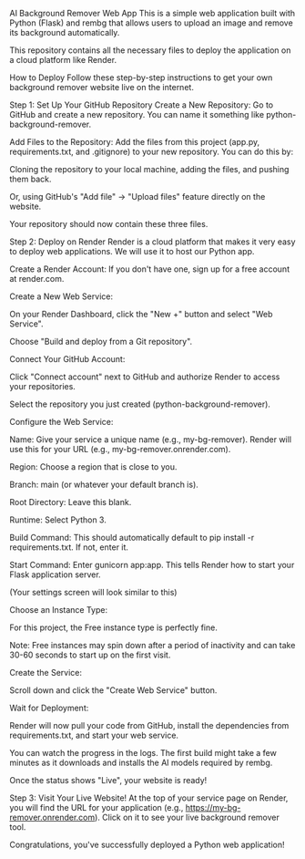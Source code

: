 AI Background Remover Web App
This is a simple web application built with Python (Flask) and rembg that allows users to upload an image and remove its background automatically.

This repository contains all the necessary files to deploy the application on a cloud platform like Render.

How to Deploy
Follow these step-by-step instructions to get your own background remover website live on the internet.

Step 1: Set Up Your GitHub Repository
Create a New Repository: Go to GitHub and create a new repository. You can name it something like python-background-remover.

Add Files to the Repository: Add the files from this project (app.py, requirements.txt, and .gitignore) to your new repository. You can do this by:

Cloning the repository to your local machine, adding the files, and pushing them back.

Or, using GitHub's "Add file" -> "Upload files" feature directly on the website.

Your repository should now contain these three files.

Step 2: Deploy on Render
Render is a cloud platform that makes it very easy to deploy web applications. We will use it to host our Python app.

Create a Render Account: If you don't have one, sign up for a free account at render.com.

Create a New Web Service:

On your Render Dashboard, click the "New +" button and select "Web Service".

Choose "Build and deploy from a Git repository".

Connect Your GitHub Account:

Click "Connect account" next to GitHub and authorize Render to access your repositories.

Select the repository you just created (python-background-remover).

Configure the Web Service:

Name: Give your service a unique name (e.g., my-bg-remover). Render will use this for your URL (e.g., my-bg-remover.onrender.com).

Region: Choose a region that is close to you.

Branch: main (or whatever your default branch is).

Root Directory: Leave this blank.

Runtime: Select Python 3.

Build Command: This should automatically default to pip install -r requirements.txt. If not, enter it.

Start Command: Enter gunicorn app:app. This tells Render how to start your Flask application server.

(Your settings screen will look similar to this)

Choose an Instance Type:

For this project, the Free instance type is perfectly fine.

Note: Free instances may spin down after a period of inactivity and can take 30-60 seconds to start up on the first visit.

Create the Service:

Scroll down and click the "Create Web Service" button.

Wait for Deployment:

Render will now pull your code from GitHub, install the dependencies from requirements.txt, and start your web service.

You can watch the progress in the logs. The first build might take a few minutes as it downloads and installs the AI models required by rembg.

Once the status shows "Live", your website is ready!

Step 3: Visit Your Live Website!
At the top of your service page on Render, you will find the URL for your application (e.g., https://my-bg-remover.onrender.com). Click on it to see your live background remover tool.

Congratulations, you've successfully deployed a Python web application!
